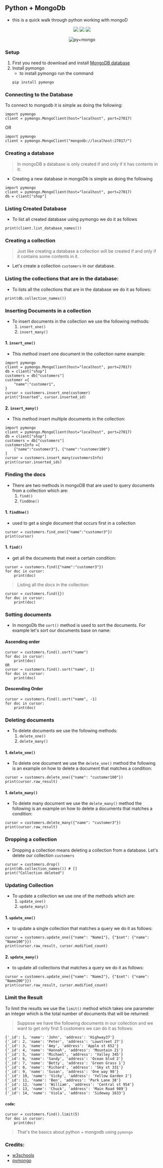 ## Python + MongoDb
* this is a quick walk through python working with mongoD

<p align="center">
<img src="https://img.shields.io/static/v1?label=language&message=python&color=green"/>
<img src="https://img.shields.io/static/v1?label=package&message=pymongo&color=orange"/>
<img src="https://img.shields.io/static/v1?label=database&message=mongodb&color=green"/>
</p>
<p align="center">
<img align="center" src="https://i.morioh.com/2020/02/24/a220d7ff8d12.jpg" alt="py+mongo"/>
</p>

### Setup
1. First you need to download and install [MongoDB database](https://www.mongodb.com/)
2. Install pymongo
   * to install pymongo run the command
   ````shell
   pip install pymongo
   ````

### Connecting to the Database
To connect to mongodb it is simple as doing the following:
```
import pymongo
client = pymongo.MongoClient(host="localhost", port=27017)
```
OR 
```
import pymongo
client = pymongo.MongoClient("mongodb://localhost:27017/")
```
### Creating a database
> In mongoDB a database is only created if and only if it has contents in it:
* Creating a new database in mongoDb is simple as doing the following

```
import pymongo
client = pymongo.MongoClient(host="localhost", port=27017)
db = client["shop"]
```
### Listing Created Database
* To list all created database using pymongo we do it as follows
```
print(client.list_database_names())
```

### Creating a collection
> Just like creating a database a collection will be created if and only if it contains some contents in it.

* Let's create a collection `customers` in our database.

### Listing the collections that are in the database:
* To lists all the collections that are in the database we do it as follows:
```
print(db.collection_names())
```

### Inserting Documents in a collection
* To insert documents in the collection we use the following methods:
    1. `insert_one()`
    2. `insert_many()`
    
#### 1. `insert_one()`
* This method insert one document in the collection name example:
```
import pymongo
client = pymongo.MongoClient(host="localhost", port=27017)
db = client["shop"]
customers = db["customers"]
customer ={
    "name":"customer1",
}
cursor = customers.insert_one(customer)
print("Inserted", cursor.inserted_id)
```
#### 2. `insert_many()`
* This method insert multiple documents in the collection:

```
import pymongo
client = pymongo.MongoClient(host="localhost", port=27017)
db = client["shop"]
customers = db["customers"]
customersInfo =[
    {"name":"customer3"}, {"name":"customer100"}
]
cursor = customers.insert_many(customersInfo)
print(cursor.inserted_ids)
```

### Finding the docs
* There are two methods in mongoDB that are used to query documents from a collection which are:
    1. `find()`
    2. `findOne()`


#### 1. `findOne()`
* used to get a single document that occurs first in a collection
```
cursor = customers.find_one({"name":"customer3"})
print(cursor)
```
#### 1. `find()`
* get all the documents that meet a certain condition:
```
cursor = customers.find({"name":"customer3"})
for doc in cursor:
    print(doc)
```
> Listing all the docs in the collection:

```
cursor = customers.find({})
for doc in cursor:
    print(doc)
```

### Sotting documents
* In mongoDb the `sort()` method is used to sort the documents. For example let's sort our documents base on name:

#### Ascending order
```
cursor = customers.find().sort("name")
for doc in cursor:
    print(doc)
OR
cursor = customers.find().sort("name", 1)
for doc in cursor:
    print(doc)
```
#### Descending Order
```
cursor = customers.find().sort("name", -1)
for doc in cursor:
    print(doc)
```

### Deleting documents
* To delete documents we use the following methods:
    1. `delete_one()`
    2. `delete_many()`
    
#### 1. `delete_one()`
* To delete one document we use the `delete_one()` method the following is an example on how to delete a document that matches a condition:
```
cursor = customers.delete_one({"name": "customer100"})
print(cursor.raw_result)
```
#### 1. `delete_many()`
* To delete many document we use the `delete_many()` method the following is an example on how to delete a documents that matches a condition:
```
cursor = customers.delete_many({"name": "customer3"})
print(cursor.raw_result)
```

### Dropping a collection
* Dropping a collection means deleting a collection from a database. Let's delete our collection `customers`
```
cursor = customers.drop()
print(db.collection_names()) # []
print("Collection deleted")
```
### Updating Collection
* To update a collection we use one of the methods which are:
    1. `update_one()`
    2. `update_many()`
    
    
#### 1. `update_one()`
* to update a single collection that matches a query we do it as follows:
```
cursor = customers.update_one({"name": "Name1"}, {"$set": {"name": "Name100"}})
print(cursor.raw_result, cursor.modified_count)
```

#### 2. `update_many()`
* to update all collections that matches a query we do it as follows:
```
cursor = customers.update_one({"name": "Name2"}, {"$set": {"name": "Name200"}})
print(cursor.raw_result, cursor.modified_count)
```

### Limit the Result
To limit the results we use the `limit()` method which takes one parameter an integer which is the total number of documents that will be returned:
> Suppose we have the following documents in our collection and we want to get only first 5 customers we can do it as follows:
 
```
{'_id': 1, 'name': 'John', 'address': 'Highway37'}
{'_id': 2, 'name': 'Peter', 'address': 'Lowstreet 27'}
{'_id': 3, 'name': 'Amy', 'address': 'Apple st 652'}
{'_id': 4, 'name': 'Hannah', 'address': 'Mountain 21'}
{'_id': 5, 'name': 'Michael', 'address': 'Valley 345'}
{'_id': 6, 'name': 'Sandy', 'address': 'Ocean blvd 2'}
{'_id': 7, 'name': 'Betty', 'address': 'Green Grass 1'}
{'_id': 8, 'name': 'Richard', 'address': 'Sky st 331'}
{'_id': 9, 'name': 'Susan', 'address': 'One way 98'}
{'_id': 10, 'name': 'Vicky', 'address': 'Yellow Garden 2'}
{'_id': 11, 'name': 'Ben', 'address': 'Park Lane 38'}
{'_id': 12, 'name': 'William', 'address': 'Central st 954'}
{'_id': 13, 'name': 'Chuck', 'address': 'Main Road 989'}
{'_id': 14, 'name': 'Viola', 'address': 'Sideway 1633'}
```
#### `code`:
```
cursor = customers.find().limit(5)
for doc in cursor:
    print(doc)
```
> That's the basics about python + mongodb using `pymongo`

### Credits:
* [w3schools](https://www.w3schools.com/python/python_reference.asp)
* [pymongo](https://pymongo.readthedocs.io/en/stable/)




